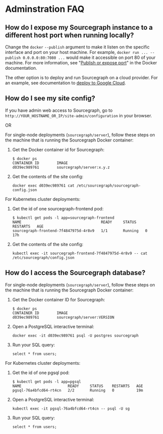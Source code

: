 # Adminstration FAQ

## How do I expose my Sourcegraph instance to a different host port when running locally?

Change the `docker` `--publish` argument to make it listen on the specific interface and port on your host machine. For example, `docker run ... --publish 0.0.0.0:80:7080 ...` would make it accessible on port 80 of your machine. For more information, see "[Publish or expose port](https://docs.docker.com/engine/reference/commandline/run/#publish-or-expose-port--p---expose)" in the Docker documentation.

The other option is to deploy and run Sourcegraph on a cloud provider. For an example, see documentation to [deploy to Google Cloud](install/docker/google_cloud.md).

## How do I see my site config?

If you have admin web access to Sourcegraph, go to `http://YOUR_HOSTNAME_OR_IP/site-admin/configuration` in your browser.

OR

For single-node deployments (`sourcegraph/server`), follow these steps on the machine that is running the Sourcegraph Docker container:

1.  Get the Docker container id for Sourcegraph:
    ```
    $ docker ps
    CONTAINER ID        IMAGE
    d039ec989761        sourcegraph/server:x.y.z
    ```
2.  Get the contents of the site config:
    ```
    docker exec d039ec989761 cat /etc/sourcegraph/sourcegraph-config.json
    ```

For Kubernetes cluster deployments:

1.  Get the id of one sourcegraph-frontend pod:
    ```
    $ kubectl get pods -l app=sourcegraph-frontend
    NAME                                    READY     STATUS    RESTARTS   AGE
    sourcegraph-frontend-7f4847975d-4r8v9   1/1       Running   0          17h
    ```
2.  Get the contents of the site config:
    ```
    kubectl exec -it sourcegraph-frontend-7f4847975d-4r8v9 -- cat /etc/sourcegraph/config.json
    ```

## How do I access the Sourcegraph database?

For single-node deployments (`sourcegraph/server`), follow these steps on the machine that is running the Sourcegraph Docker container:

1.  Get the Docker container ID for Sourcegraph:
    ```
    $ docker ps
    CONTAINER ID        IMAGE
    d039ec989761        sourcegraph/server:VERSION
    ```
2.  Open a PostgreSQL interactive terminal:
    ```
    docker exec -it d039ec989761 psql -U postgres sourcegraph
    ```
3.  Run your SQL query:
    ```
    select * from users;
    ```

For Kubernetes cluster deployments:

1.  Get the id of one pgsql pod:
    ```
    $ kubectl get pods -l app=pgsql
    NAME                     READY     STATUS    RESTARTS   AGE
    pgsql-76a4bfcd64-rt4cn   2/2       Running   0          19m
    ```
2.  Open a PostgreSQL interactive terminal:
    ```
    kubectl exec -it pgsql-76a4bfcd64-rt4cn -- psql -U sg
    ```
3.  Run your SQL query:
    ```
    select * from users;
    ```
